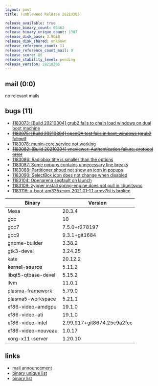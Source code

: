 ```yaml
---
layout: post
title: Tumbleweed Release 20210305

release_available: true
release_binary_count: 66462
release_binary_unique_count: 1307
release_disk_base: 3.9GiB
release_disk_shared: unknown
release_reference_count: 11
release_reference_count_mail: 0
release_score: 86
release_stability_level: pending
release_version: 20210305
---
```


## mail (0:0)

no relevant mails

## bugs (11)

<!--more-->

- [1183073: \[Build 20210304\] grub2 fails to chain load windows on dual boot machine](https://bugzilla.opensuse.org/show_bug.cgi?id=1183073)
- ~~[1183075: \[Build 20210304\] openQA test fails in boot_windows (grub2 fallout)](https://bugzilla.opensuse.org/show_bug.cgi?id=1183075)~~
- [1183078: munin-core.service not working](https://bugzilla.opensuse.org/show_bug.cgi?id=1183078)
- ~~[1183082: \[Build 20210304\] vncviewer: Authentication failure: protocol error](https://bugzilla.opensuse.org/show_bug.cgi?id=1183082)~~
- [1183086: Radiobox title is smaller than the options](https://bugzilla.opensuse.org/show_bug.cgi?id=1183086)
- [1183087: Some popups contains unnecessary line breaks](https://bugzilla.opensuse.org/show_bug.cgi?id=1183087)
- [1183088: Partitioner shoud not show an icon in popups](https://bugzilla.opensuse.org/show_bug.cgi?id=1183088)
- [1183090: SelectBox icon does not change when disabled](https://bugzilla.opensuse.org/show_bug.cgi?id=1183090)
- [1183104: Openarena segfault on launch](https://bugzilla.opensuse.org/show_bug.cgi?id=1183104)
- [1183109: zypper install spring-engine does not pull in libunitsync](https://bugzilla.opensuse.org/show_bug.cgi?id=1183109)
- [1183116: u-boot-am335xevm-2021.01-1.1.armv7hl is broken](https://bugzilla.opensuse.org/show_bug.cgi?id=1183116)

Binary | Version
--- | ---
Mesa | 20.3.4
gcc | 10
gcc7 | 7.5.0+r278197
gcc9 | 9.3.1+git1684
gnome-builder | 3.38.2
gtk3-devel | 3.24.25
kate | 20.12.2
**kernel-source** | 5.11.2
libqt5-qtbase-devel | 5.15.2
llvm | 11.0.1
plasma-framework | 5.79.0
plasma5-workspace | 5.21.1
xf86-video-amdgpu | 19.1.0
xf86-video-ati | 19.1.0
xf86-video-intel | 2.99.917+git8674.25c9a2fcc
xf86-video-nouveau | 1.0.17
xorg-x11-server | 1.20.10

## links

- [mail announcement](https://github.com/boombatower/tumbleweed-review/issues/10)
- [binary unique list](http://download.opensuse.org/history/20210305/rpm.unique.list)
- [binary list](http://download.opensuse.org/history/20210305/rpm.list)

